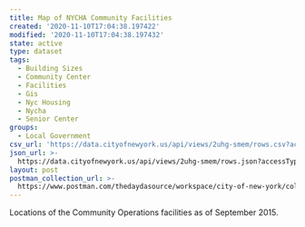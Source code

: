 ```yaml
---
title: Map of NYCHA Community Facilities
created: '2020-11-10T17:04:38.197422'
modified: '2020-11-10T17:04:38.197432'
state: active
type: dataset
tags:
  - Building Sizes
  - Community Center
  - Facilities
  - Gis
  - Nyc Housing
  - Nycha
  - Senior Center
groups:
  - Local Government
csv_url: 'https://data.cityofnewyork.us/api/views/2uhg-smem/rows.csv?accessType=DOWNLOAD'
json_url: >-
  https://data.cityofnewyork.us/api/views/2uhg-smem/rows.json?accessType=DOWNLOAD
layout: post
postman_collection_url: >-
  https://www.postman.com/thedaydasource/workspace/city-of-new-york/collection/15909983-66c49d53-0905-49a0-b5db-cc5865fa3196
---
```

Locations of the Community Operations facilities as of September 2015.
